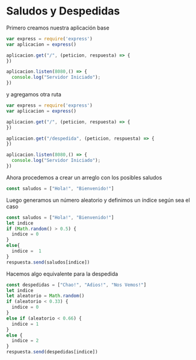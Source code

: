 # Saludos y Despedidas

Primero creamos nuestra aplicación base

```Javascript
var express = require('express')
var aplicacion = express()

aplicacion.get("/", (peticion, respuesta) => {
})

aplicacion.listen(8080,() => {
  console.log("Servidor Iniciado");
})
```

y agregamos otra ruta

```Javascript
var express = require('express')
var aplicacion = express()

aplicacion.get("/", (peticion, respuesta) => {
})

aplicacion.get("/despedida", (peticion, respuesta) => {
})

aplicacion.listen(8080,() => {
  console.log("Servidor Iniciado");
})
```

Ahora procedemos a crear un arreglo con los posibles saludos

```Javascript
const saludos = ["Hola!", "Bienvenido!"]
```

Luego generamos un número aleatorio y definimos un índice según sea el caso

```Javascript
const saludos = ["Hola!", "Bienvenido!"]
let indice
if (Math.random() > 0.5) {
  indice = 0
}
else{
  indice =  1
}
respuesta.send(saludos[indice])
```

Hacemos algo equivalente para la despedida

```Javascript
const despedidas = ["Chao!", "Adios!", "Nos Vemos!"]
let indice
let aleatorio = Math.random()
if (aleatorio < 0.33) {
  indice = 0
}
else if (aleatorio < 0.66) {
  indice = 1
}
else {
  indice = 2
}
respuesta.send(despedidas[indice])
```
